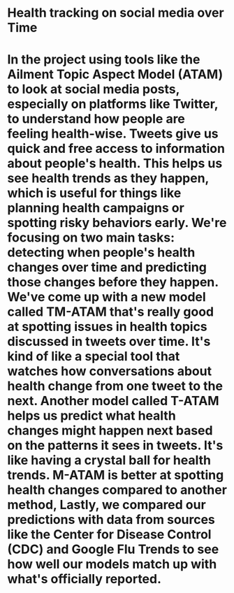 
# Health tracking on social media over Time


# In the project using tools like the Ailment Topic Aspect Model (ATAM) to look at social media posts, especially on platforms like Twitter, to understand how people are feeling health-wise. Tweets give us quick and free access to information about people's health. This helps us see health trends as they happen, which is useful for things like planning health campaigns or spotting risky behaviors early. We're focusing on two main tasks: detecting when people's health changes over time and predicting those changes before they happen. We've come up with a new model called TM-ATAM that's really good at spotting issues in health topics discussed in tweets over time. It's kind of like a special tool that watches how conversations about health change from one tweet to the next. Another model called T-ATAM helps us predict what health changes might happen next based on the patterns it sees in tweets. It's like having a crystal ball for health trends. M-ATAM is better at spotting health changes compared to another method, Lastly, we compared our predictions with data from sources like the Center for Disease Control (CDC) and Google Flu Trends to see how well our models match up with what's officially reported.
 
